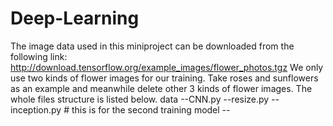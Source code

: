 # Deep-Learning
The image data used in this miniproject can be downloaded from the following link: http://download.tensorflow.org/example_images/flower_photos.tgz
We only use two kinds of flower images for our training. 
Take roses and sunflowers as an example and meanwhile delete other 3 kinds of flower images. 
The whole files structure is listed below.
data
	--CNN.py
	--resize.py
	--inception.py # this is for the second training model
	--
